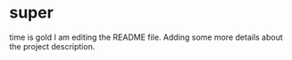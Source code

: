 # super
time is gold
I am editing the README file. Adding some more details about the project description.
